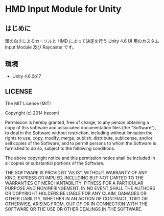 HMD Input Module for Unity
==========================

はじめに
--------
頭の向きによるカーソルと HMD によって決定を行う Unity 4.6 UI 用のカスタム Input Module 及び Raycaster です。

環境
----
* Unity 4.6.0b17

LICENSE
-------
The MIT License (MIT)

Copyright (c) 2014 hecomi

Permission is hereby granted, free of charge, to any person obtaining a copy
of this software and associated documentation files (the "Software"), to deal
in the Software without restriction, including without limitation the rights
to use, copy, modify, merge, publish, distribute, sublicense, and/or sell
copies of the Software, and to permit persons to whom the Software is
furnished to do so, subject to the following conditions:

The above copyright notice and this permission notice shall be included in
all copies or substantial portions of the Software.

THE SOFTWARE IS PROVIDED "AS IS", WITHOUT WARRANTY OF ANY KIND, EXPRESS OR
IMPLIED, INCLUDING BUT NOT LIMITED TO THE WARRANTIES OF MERCHANTABILITY,
FITNESS FOR A PARTICULAR PURPOSE AND NONINFRINGEMENT. IN NO EVENT SHALL THE
AUTHORS OR COPYRIGHT HOLDERS BE LIABLE FOR ANY CLAIM, DAMAGES OR OTHER
LIABILITY, WHETHER IN AN ACTION OF CONTRACT, TORT OR OTHERWISE, ARISING FROM,
OUT OF OR IN CONNECTION WITH THE SOFTWARE OR THE USE OR OTHER DEALINGS IN
THE SOFTWARE.

